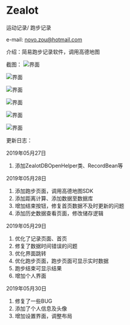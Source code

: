 # Zealot
运动记录/ 跑步记录

e-mail: novo.zou@hotmail.com

介绍：简易跑步记录软件，调用高德地图



截图：
![界面](https://github.com/NovoZZZ/Zealot/blob/master/app/src/main/screenshot/1.jpg)

![界面](https://github.com/NovoZZZ/Zealot/blob/master/app/src/main/screenshot/2.jpg)

![界面](https://github.com/NovoZZZ/Zealot/blob/master/app/src/main/screenshot/3.jpg)

![界面](https://github.com/NovoZZZ/Zealot/blob/master/app/src/main/screenshot/4.jpg)

![界面](https://github.com/NovoZZZ/Zealot/blob/master/app/src/main/screenshot/5.png)

![界面](https://github.com/NovoZZZ/Zealot/blob/master/app/src/main/screenshot/6.png)

更新日志：

2019年05月27日
1. 添加ZealotDBOpenHelper类、RecordBean等

2019年05月28日
1. 添加跑步页面，调用高德地图SDK
2. 添加距离计算、添加数据至数据库
3. 增加结束按钮，修复首页数据不及时更新的问题
4. 添加历史数据查看页面，修改储存逻辑

2019年05月29日
1. 优化了记录页面、首页
2. 修复了数据时间错误的问题
3. 优化界面跳转
4. 优化跑步页面，跑步页面可显示实时数据
5. 跑步结束可显示结果
6. 增加个人界面

2019年05月30日
1. 修复了一些BUG
2. 添加了个人信息及头像
3. 增加设置界面，调整布局